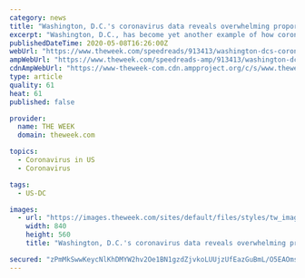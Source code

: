 ```yaml
---
category: news
title: "Washington, D.C.'s coronavirus data reveals overwhelming proportion of deaths among black residents"
excerpt: "Washington, D.C., has become yet another example of how coronavirus is disproportionately affecting black Americans. More than 700,000 people live in the nation's capital, about 46 percent of them black and 42 percent of them white."
publishedDateTime: 2020-05-08T16:26:00Z
webUrl: "https://www.theweek.com/speedreads/913413/washington-dcs-coronavirus-data-reveals-overwhelming-proportion-deaths-among-black-residents"
ampWebUrl: "https://www.theweek.com/speedreads-amp/913413/washington-dcs-coronavirus-data-reveals-overwhelming-proportion-deaths-among-black-residents"
cdnAmpWebUrl: "https://www-theweek-com.cdn.ampproject.org/c/s/www.theweek.com/speedreads-amp/913413/washington-dcs-coronavirus-data-reveals-overwhelming-proportion-deaths-among-black-residents"
type: article
quality: 61
heat: 61
published: false

provider:
  name: THE WEEK
  domain: theweek.com

topics:
  - Coronavirus in US
  - Coronavirus

tags:
  - US-DC

images:
  - url: "https://images.theweek.com/sites/default/files/styles/tw_image_6_4/public/gettyimages-1214752095.jpg?itok=91ibE7sa"
    width: 840
    height: 560
    title: "Washington, D.C.'s coronavirus data reveals overwhelming proportion of deaths among black residents"

secured: "zPmMkSwwKeycNlKhDMYW2hv2Oe1BN1gzdZjvkoLUUjzUfEazGuBmL/O5EAOmsRix5uM/BY/88QJVYztCJwN5W5qh6gXzvXcERoYcXhk//Tb7A+YHhbF6EztvKl6Y0qonRWsu4XNUKBXqI9ZPwSn6ZFxa21qSykd8C4RFUw5N9llRD8b6B/XPRAdDKxhxPdSR4r7Ix7m6XldOWdLs0m9KBaXl11aUxeD5vtYp6VNmKf3Hp7OEe89y8o+CjFVhmKmV7qitm//0NRofhX1FJsGykk506dK/19+L7v55ALYTmd+Zg4+ne4xb+3M78pWTnOt9724UGerhFkc9fTtZWPB0WzVxFrTH9Xa4+uuepntWUDucpcDCuLcpo8wEYMYjujersBpp89WbNqDWtRXwoh7sVHVebQY9VO2F3YcJnZMjSF2nCWXEN+uDkFgpbv2HhhHp45/77O2PzggwdBL7yHsqt0gvYQcCkglOwWdMXbf7NS8=;NU7OvPJzQF19qDYHsivULw=="
---
```


